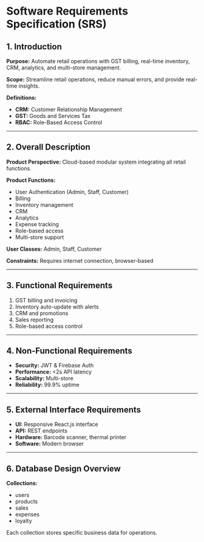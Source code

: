 # Software Requirements Specification (SRS)

## 1. Introduction

**Purpose:** Automate retail operations with GST billing, real-time inventory, CRM, analytics, and multi-store management.  

**Scope:** Streamline retail operations, reduce manual errors, and provide real-time insights.  

**Definitions:**  
- **CRM:** Customer Relationship Management  
- **GST:** Goods and Services Tax  
- **RBAC:** Role-Based Access Control  

---

## 2. Overall Description

**Product Perspective:** Cloud-based modular system integrating all retail functions.  

**Product Functions:**  
- User Authentication (Admin, Staff, Customer)  
- Billing  
- Inventory management  
- CRM  
- Analytics  
- Expense tracking  
- Role-based access  
- Multi-store support  

**User Classes:** Admin, Staff, Customer  

**Constraints:** Requires internet connection, browser-based  

---

## 3. Functional Requirements

1. GST billing and invoicing  
2. Inventory auto-update with alerts  
3. CRM and promotions  
4. Sales reporting  
5. Role-based access control  

---

## 4. Non-Functional Requirements

- **Security:** JWT & Firebase Auth  
- **Performance:** <2s API latency  
- **Scalability:** Multi-store  
- **Reliability:** 99.9% uptime  

---

## 5. External Interface Requirements

- **UI:** Responsive React.js interface  
- **API:** REST endpoints  
- **Hardware:** Barcode scanner, thermal printer  
- **Software:** Modern browser  

---

## 6. Database Design Overview

**Collections:**  
- users  
- products  
- sales  
- expenses  
- loyalty  

Each collection stores specific business data for operations.